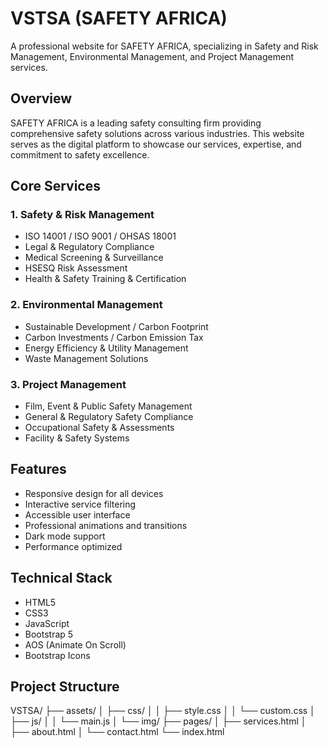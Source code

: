 # VSTSA (SAFETY AFRICA)

A professional website for SAFETY AFRICA, specializing in Safety and Risk Management, Environmental Management, and Project Management services.

## Overview

SAFETY AFRICA is a leading safety consulting firm providing comprehensive safety solutions across various industries. This website serves as the digital platform to showcase our services, expertise, and commitment to safety excellence.

## Core Services

### 1. Safety & Risk Management
- ISO 14001 / ISO 9001 / OHSAS 18001
- Legal & Regulatory Compliance
- Medical Screening & Surveillance
- HSESQ Risk Assessment
- Health & Safety Training & Certification

### 2. Environmental Management
- Sustainable Development / Carbon Footprint
- Carbon Investments / Carbon Emission Tax
- Energy Efficiency & Utility Management
- Waste Management Solutions

### 3. Project Management
- Film, Event & Public Safety Management
- General & Regulatory Safety Compliance
- Occupational Safety & Assessments
- Facility & Safety Systems

## Features

- Responsive design for all devices
- Interactive service filtering
- Accessible user interface
- Professional animations and transitions
- Dark mode support
- Performance optimized

## Technical Stack

- HTML5
- CSS3
- JavaScript
- Bootstrap 5
- AOS (Animate On Scroll)
- Bootstrap Icons

## Project Structure

VSTSA/
├── assets/
│ ├── css/
│ │ ├── style.css
│ │ └── custom.css
│ ├── js/
│ │ └── main.js
│ └── img/
├── pages/
│ ├── services.html
│ ├── about.html
│ └── contact.html
└── index.html
